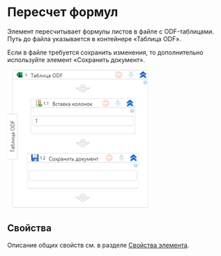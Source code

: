 # Пересчет формул

Элемент пересчитывает формулы листов в файле с ODF-таблицами. Путь до файла указывается в контейнере «Таблица ODF».

Если в файле требуется сохранить изменения, то дополнительно используйте элемент «Сохранить документ».

![Элемент «Пересчет формул»](<../../../../.gitbook/assets1/windows_items/odf-insert-column.png>)


## Свойства

Описание общих свойств см. в разделе [Свойства элемента](https://docs.primo-rpa.ru/primo-rpa/primo-studio/process/elements#svoistva-elementa).
